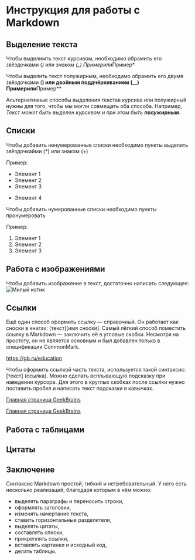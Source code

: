 # Инструкция для работы с Markdown

## Выделение текста

Чтобы выделимть текст курсивом, необходимо обрамить его звёздочками (*) или знаком (_)
 *Пример*или*Пример*

Чтобы выделить текст полужирным, необходимо обрамить его двумя звёздочками (**) или двойным поддчёркиванием (__)
 **Пример**или**Пример**

 Альтернативные способы выделения текстав курсива или полужирный нужны для того, чтобы мы могли совмещать оба способа. Например, _Текст может быть выделен курсивом и при этом быть **полужирным**_.

## Списки

Чтобы добавить ненумерованные списки необходимо пункты выделить звёздочкайми (*) или знаком (+)

Пример:

* Элемент 1
* Элемент 2
* Элемент 3
+ Элемент 4

Чтобы добавить нумерованные списки необходимо пункты пронумеровать

Пример:

1. Элемент 1
2. Элемент 2
3. Элемент 3

## Работа с изображениями

Чтобы добавить изображение в текст, достаточно написать следующее: ![Милый котик](kotik.jpg)
## Ссылки 

Ещё один способ оформить ссылку — справочный. Он работает как сноски в книгах: [текст][имя сноски].
Самый лёгкий способ поместить ссылку в Markdown — заключить её в угловые скобки. Несмотря на простоту, он не является основным и был добавлен только в спецификации CommonMark.

<https://gb.ru/education>

Чтобы оформить ссылкой часть текста, используется такой синтаксис: [текст]  (ссылка). Можно сделать всплывающую подсказку при наведении курсора. Для этого в круглых скобках после ссылки нужно поставить пробел и написать текст подсказки в кавычках.

[Главная страница GeekBrains](https://gb.ru)

[Главная страница GeekBrains](https://gb.ru "Всплывающая подсказка")

## Работа с таблицами 

## Цитаты

## Заключение


Синтаксис Markdown простой, гибкий и нетребовательный. У него есть несколько реализаций, благодаря которым в нём можно:

+ выделять параграфы и переносить строки,
+ оформлять заголовки,
+ изменять начертание текста,
+ ставить горизонтальные разделители,
+ выделять цитаты,
+ составлять списки,
+ прикреплять ссылки,
+ вставлять картинки и исходный код,
+ делать таблицы.